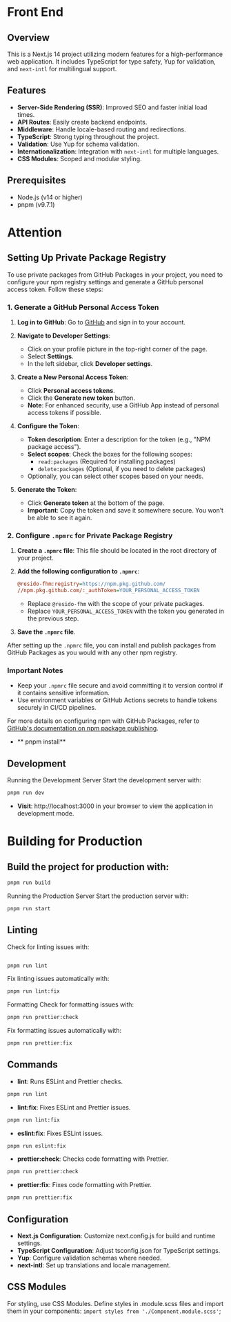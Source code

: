 # Front End

## Overview

This is a Next.js 14 project utilizing modern features for a high-performance web application. It includes TypeScript for type safety, Yup for validation, and `next-intl` for multilingual support.

## Features

- **Server-Side Rendering (SSR)**: Improved SEO and faster initial load times.
- **API Routes**: Easily create backend endpoints.
- **Middleware**: Handle locale-based routing and redirections.
- **TypeScript**: Strong typing throughout the project.
- **Validation**: Use Yup for schema validation.
- **Internationalization**: Integration with `next-intl` for multiple languages.
- **CSS Modules**: Scoped and modular styling.

## Prerequisites

- Node.js (v14 or higher)
- pnpm (v9.7.1)

# Attention

## Setting Up Private Package Registry

To use private packages from GitHub Packages in your project, you need to configure your npm registry settings and generate a GitHub personal access token. Follow these steps:

### 1. Generate a GitHub Personal Access Token

1. **Log in to GitHub**: Go to [GitHub](https://github.com/) and sign in to your account.

2. **Navigate to Developer Settings**:

   - Click on your profile picture in the top-right corner of the page.
   - Select **Settings**.
   - In the left sidebar, click **Developer settings**.

3. **Create a New Personal Access Token**:

   - Click **Personal access tokens**.
   - Click the **Generate new token** button.
   - **Note**: For enhanced security, use a GitHub App instead of personal access tokens if possible.

4. **Configure the Token**:

   - **Token description**: Enter a description for the token (e.g., "NPM package access").
   - **Select scopes**: Check the boxes for the following scopes:
     - `read:packages` (Required for installing packages)
     - `delete:packages` (Optional, if you need to delete packages)
   - Optionally, you can select other scopes based on your needs.

5. **Generate the Token**:
   - Click **Generate token** at the bottom of the page.
   - **Important**: Copy the token and save it somewhere secure. You won’t be able to see it again.

### 2. Configure `.npmrc` for Private Package Registry

1. **Create a `.npmrc` file**: This file should be located in the root directory of your project.

2. **Add the following configuration to `.npmrc`**:

   ```ini
   @resido-fhm:registry=https://npm.pkg.github.com/
   //npm.pkg.github.com/:_authToken=YOUR_PERSONAL_ACCESS_TOKEN
   ```

   - Replace `@resido-fhm` with the scope of your private packages.
   - Replace `YOUR_PERSONAL_ACCESS_TOKEN` with the token you generated in the previous step.

3. **Save the `.npmrc` file**.

After setting up the `.npmrc` file, you can install and publish packages from GitHub Packages as you would with any other npm registry.

### Important Notes

- Keep your `.npmrc` file secure and avoid committing it to version control if it contains sensitive information.
- Use environment variables or GitHub Actions secrets to handle tokens securely in CI/CD pipelines.

For more details on configuring npm with GitHub Packages, refer to [GitHub's documentation on npm package publishing](https://docs.github.com/en/packages/guides/publishing-and-managing-packages-with-npm).

- ** pnpm install**

## Development

Running the Development Server
Start the development server with:

```bash
pnpm run dev
```

- **Visit**: http://localhost:3000 in your browser to view the application in development mode.

# Building for Production

## Build the project for production with:

```bash
pnpm run build
```

Running the Production Server
Start the production server with:

```bash
pnpm run start
```

## Linting

Check for linting issues with:

```bash

pnpm run lint
```

Fix linting issues automatically with:

```bash
pnpm run lint:fix
```

Formatting
Check for formatting issues with:

```bash
pnpm run prettier:check
```

Fix formatting issues automatically with:

```bash
pnpm run prettier:fix
```

## Commands

- **lint**: Runs ESLint and Prettier checks.

```bash
pnpm run lint
```

- **lint:fix**: Fixes ESLint and Prettier issues.

```bash
pnpm run lint:fix
```

- **eslint:fix**: Fixes ESLint issues.

```bash
pnpm run eslint:fix
```

- **prettier:check**: Checks code formatting with Prettier.

```bash
pnpm run prettier:check
```

- **prettier:fix**: Fixes code formatting with Prettier.

```bash
pnpm run prettier:fix
```

## Configuration

- **Next.js Configuration**: Customize next.config.js for build and runtime settings.
- **TypeScript Configuration**: Adjust tsconfig.json for TypeScript settings.
- **Yup**: Configure validation schemas where needed.
- **next-intl**: Set up translations and locale management.

## CSS Modules

For styling, use CSS Modules. Define styles in .module.scss files and import them in your components:
`import styles from './Component.module.scss'`;
